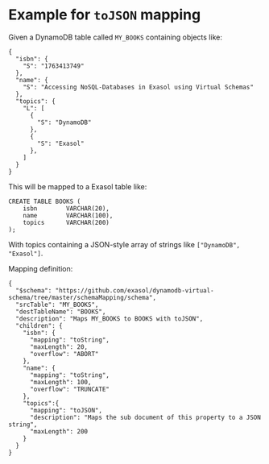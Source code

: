 # Example for `toJSON` mapping

Given a DynamoDB table called `MY_BOOKS` containing objects like:

```
{
  "isbn": {
    "S": "1763413749"
  },
  "name": {
    "S": "Accessing NoSQL-Databases in Exasol using Virtual Schemas"
  },
  "topics": {
    "L": [
      {
        "S": "DynamoDB"
      },
      {
        "S": "Exasol"
      },
    ]
  }
}
```

This will be mapped to a Exasol table like:

```
CREATE TABLE BOOKS (
    isbn        VARCHAR(20),
    name        VARCHAR(100),
    topics      VARCHAR(200)
);
```
With topics containing a JSON-style array of strings like `["DynamoDB", "Exasol"]`.

Mapping definition:

```
{
  "$schema": "https://github.com/exasol/dynamodb-virtual-schema/tree/master/schemaMapping/schema",
  "srcTable": "MY_BOOKS",
  "destTableName": "BOOKS",
  "description": "Maps MY_BOOKS to BOOKS with toJSON",
  "children": {
    "isbn": {
      "mapping": "toString",
      "maxLength": 20,
      "overflow": "ABORT"
    },
    "name": {
      "mapping": "toString",
      "maxLength": 100,
      "overflow": "TRUNCATE"
    },
    "topics":{
      "mapping": "toJSON",
      "description": "Maps the sub document of this property to a JSON string",
      "maxLength": 200
    }
  }
}
```

